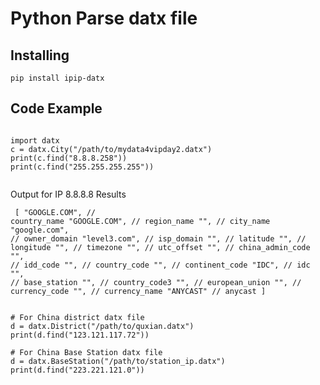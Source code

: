 # Python Parse datx file 

## Installing
<pre>
<code>pip install ipip-datx</code>
</pre>
## Code Example
  <pre><code>
import datx
c = datx.City("/path/to/mydata4vipday2.datx")
print(c.find("8.8.8.258"))
print(c.find("255.255.255.255"))
  </pre></code>
Output for IP 8.8.8.8 Results
    <pre><code>
[
    "GOOGLE.COM", // country_name
    "GOOGLE.COM", // region_name
    "",             // city_name
    "google.com", // owner_domain
    "level3.com", // isp_domain
    "", // latitude
    "", // longitude
    "", // timezone
    "", // utc_offset
    "", // china_admin_code
    "", // idd_code
    "", // country_code
    "", // continent_code
    "IDC", // idc
    "", // base_station
    "", // country_code3
    "", // european_union
    "", // currency_code
    "", // currency_name
    "ANYCAST" // anycast
]
  </code>  </pre>

<pre><code>
# For China district datx file
d = datx.District("/path/to/quxian.datx")
print(d.find("123.121.117.72"))

# For China Base Station datx file
d = datx.BaseStation("/path/to/station_ip.datx")
print(d.find("223.221.121.0"))
</code></pre>